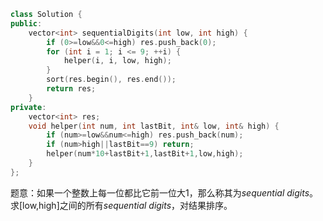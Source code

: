 ```CPP
class Solution {
public:
    vector<int> sequentialDigits(int low, int high) {
        if (0>=low&&0<=high) res.push_back(0);
        for (int i = 1; i <= 9; ++i) {
            helper(i, i, low, high);
        }
        sort(res.begin(), res.end());
        return res;
    }
private:
    vector<int> res;
    void helper(int num, int lastBit, int& low, int& high) {
        if (num>=low&&num<=high) res.push_back(num);
        if (num>high||lastBit==9) return;
        helper(num*10+lastBit+1,lastBit+1,low,high);
    }
};
```

题意：如果一个整数上每一位都比它前一位大1，那么称其为*sequential digits*。求[low,high]之间的所有*sequential digits*，对结果排序。